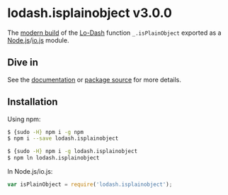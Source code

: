 # lodash.isplainobject v3.0.0

The [modern build](https://github.com/lodash/lodash/wiki/Build-Differences) of the [Lo-Dash](https://lodash.com/) function `_.isPlainObject` exported as a [Node.js](http://nodejs.org/)/[io.js](https://iojs.org/) module.

## Dive in

See the [documentation](https://lodash.com/docs#isPlainObject) or [package source](https://github.com/lodash/lodash/blob/3.0.0-npm-packages/lodash.isplainobject/index.js) for more details.

## Installation

Using npm:

```bash
$ {sudo -H} npm i -g npm
$ npm i --save lodash.isplainobject

$ {sudo -H} npm i -g lodash.isplainobject
$ npm ln lodash.isplainobject
```

In Node.js/io.js:

```js
var isPlainObject = require('lodash.isplainobject');
```
